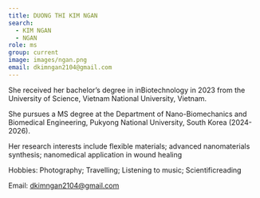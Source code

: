 ```yaml
---
title: DUONG THI KIM NGAN
search:
  - KIM NGAN
  - NGAN
role: ms
group: current
image: images/ngan.png
email: dkimngan2104@gmail.com
---
```


She received her bachelor’s degree in inBiotechnology in 2023 from the University of Science, Vietnam National University, Vietnam.

She pursues a MS degree at the Department of Nano-Biomechanics and Biomedical Engineering, Pukyong National University, South Korea (2024-2026).

Her research interests include flexible materials; advanced nanomaterials synthesis; nanomedical application in wound healing

Hobbies: Photography; Travelling; Listening to music; Scientificreading

Email: dkimngan2104@gmail.com
